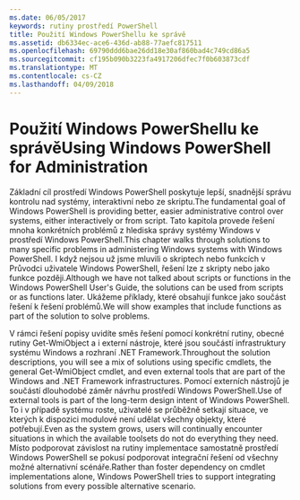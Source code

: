 ```yaml
---
ms.date: 06/05/2017
keywords: rutiny prostředí PowerShell
title: Použití Windows PowerShellu ke správě
ms.assetid: db6334ec-ace6-436d-ab88-77aefc817511
ms.openlocfilehash: 69790ddd6bae26dd18e30af860bad4c749cd86a5
ms.sourcegitcommit: cf195b090b3223fa4917206dfec7f0b603873cdf
ms.translationtype: MT
ms.contentlocale: cs-CZ
ms.lasthandoff: 04/09/2018
---
```

# <a name="using-windows-powershell-for-administration"></a><span data-ttu-id="cd725-103">Použití Windows PowerShellu ke správě</span><span class="sxs-lookup"><span data-stu-id="cd725-103">Using Windows PowerShell for Administration</span></span>
<span data-ttu-id="cd725-104">Základní cíl prostředí Windows PowerShell poskytuje lepší, snadnější správu kontrolu nad systémy, interaktivní nebo ze skriptu.</span><span class="sxs-lookup"><span data-stu-id="cd725-104">The fundamental goal of Windows PowerShell is providing better, easier administrative control over systems, either interactively or from script.</span></span> <span data-ttu-id="cd725-105">Tato kapitola provede řešení mnoha konkrétních problémů z hlediska správy systémy Windows v prostředí Windows PowerShell.</span><span class="sxs-lookup"><span data-stu-id="cd725-105">This chapter walks through solutions to many specific problems in administering Windows systems with Windows PowerShell.</span></span> <span data-ttu-id="cd725-106">I když nejsou už jsme mluvili o skriptech nebo funkcích v Průvodci uživatele Windows PowerShell, řešení lze z skripty nebo jako funkce později.</span><span class="sxs-lookup"><span data-stu-id="cd725-106">Although we have not talked about scripts or functions in the Windows PowerShell User's Guide, the solutions can be used from scripts or as functions later.</span></span> <span data-ttu-id="cd725-107">Ukážeme příklady, které obsahují funkce jako součást řešení k řešení problémů.</span><span class="sxs-lookup"><span data-stu-id="cd725-107">We will show examples that include functions as part of the solution to solve problems.</span></span>

<span data-ttu-id="cd725-108">V rámci řešení popisy uvidíte směs řešení pomocí konkrétní rutiny, obecné rutiny Get-WmiObject a i externí nástroje, které jsou součástí infrastruktury systému Windows a rozhraní .NET Framework.</span><span class="sxs-lookup"><span data-stu-id="cd725-108">Throughout the solution descriptions, you will see a mix of solutions using specific cmdlets, the general Get-WmiObject cmdlet, and even external tools that are part of the Windows and .NET Framework infrastructures.</span></span> <span data-ttu-id="cd725-109">Pomocí externích nástrojů je součástí dlouhodobé záměr návrhu prostředí Windows PowerShell.</span><span class="sxs-lookup"><span data-stu-id="cd725-109">Use of external tools is part of the long-term design intent of Windows PowerShell.</span></span> <span data-ttu-id="cd725-110">To i v případě systému roste, uživatelé se průběžně setkají situace, ve kterých k dispozici modulové není udělat všechny objekty, které potřebují.</span><span class="sxs-lookup"><span data-stu-id="cd725-110">Even as the system grows, users will continually encounter situations in which the available toolsets do not do everything they need.</span></span> <span data-ttu-id="cd725-111">Místo podporovat závislost na rutiny implementace samostatně prostředí Windows PowerShell se pokusí podporovat integrační řešení od všechny možné alternativní scénáře.</span><span class="sxs-lookup"><span data-stu-id="cd725-111">Rather than foster dependency on cmdlet implementations alone, Windows PowerShell tries to support integrating solutions from every possible alternative scenario.</span></span>